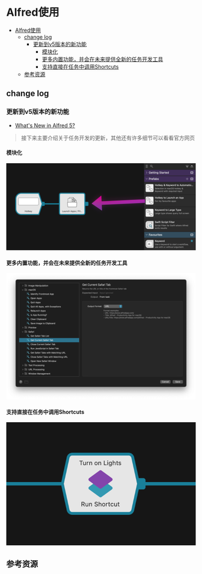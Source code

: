# Alfred使用

<!--ts-->
* [Alfred使用](#alfred使用)
   * [change log](#change-log)
      * [更新到v5版本的新功能](#更新到v5版本的新功能)
         * [模块化](#模块化)
         * [更多内置功能，并会在未来提供全新的任务开发工具](#更多内置功能并会在未来提供全新的任务开发工具)
         * [支持直接在任务中调用Shortcuts](#支持直接在任务中调用shortcuts)
   * [参考资源](#参考资源)

<!-- Created by https://github.com/ekalinin/github-markdown-toc -->
<!-- Added by: runner, at: Sat Jul 16 16:39:07 UTC 2022 -->

<!--te-->

## change log

### 更新到v5版本的新功能

- [What's New in Alfred 5?](https://www.alfredapp.com/alfred-5-whats-new/)

> 接下来主要介绍关于任务开发的更新，其他还有许多细节可以看看官方网页

#### 模块化

![Alfred 5's Example Prefab](https://raw.githubusercontent.com/KuanHsiaoKuo/writing_materials/main/imgs/prefab-example.png)

#### 更多内置功能，并会在未来提供全新的任务开发工具

![Alfred's new Automation Tasks object configuration](https://raw.githubusercontent.com/KuanHsiaoKuo/writing_materials/main/imgs/automation-tasks.png)

#### 支持直接在任务中调用Shortcuts

![Run macOS Shortcuts in your Workflows](https://raw.githubusercontent.com/KuanHsiaoKuo/writing_materials/main/imgs/automation-run-shortcut.png)

## 参考资源
